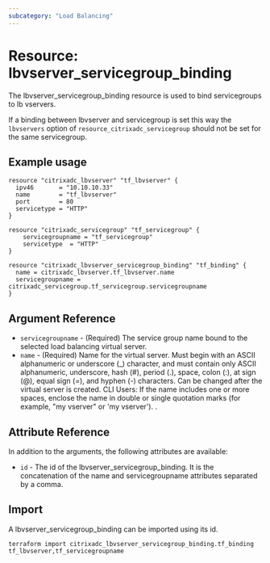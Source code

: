 ```yaml
---
subcategory: "Load Balancing"
---
```


# Resource: lbvserver\_servicegroup\_binding

The lbvserver\_servicegroup\_binding resource is used to bind servicegroups to lb vservers.

If a binding between lbvserver and servicegroup is set this way the `lbvservers` option
of `resource_citrixadc_servicegroup` should not be set for the same servicegroup.


## Example usage

```hcl
resource "citrixadc_lbvserver" "tf_lbvserver" {
  ipv46       = "10.10.10.33"
  name        = "tf_lbvserver"
  port        = 80
  servicetype = "HTTP"
}

resource "citrixadc_servicegroup" "tf_servicegroup" {
    servicegroupname = "tf_servicegroup"
    servicetype  = "HTTP"
}

resource "citrixadc_lbvserver_servicegroup_binding" "tf_binding" {
  name = citrixadc_lbvserver.tf_lbvserver.name
  servicegroupname = citrixadc_servicegroup.tf_servicegroup.servicegroupname
}
```


## Argument Reference

* `servicegroupname` - (Required) The service group name bound to the selected load balancing virtual server.
* `name` - (Required) Name for the virtual server. Must begin with an ASCII alphanumeric or underscore (\_) character, and must contain only ASCII alphanumeric, underscore, hash (#), period (.), space, colon (:), at sign (@), equal sign (=), and hyphen (-) characters. Can be changed after the virtual server is created.  CLI Users: If the name includes one or more spaces, enclose the name in double or single quotation marks (for example, "my vserver" or 'my vserver'). .


## Attribute Reference

In addition to the arguments, the following attributes are available:

* `id` - The id of the lbvserver\_servicegroup\_binding. It is the concatenation of the name and servicegroupname attributes separated by a comma.


## Import

A lbvserver\_servicegroup\_binding can be imported using its id.

```shell
terraform import citrixadc_lbvserver_servicegroup_binding.tf_binding tf_lbvserver,tf_servicegroupname
```
